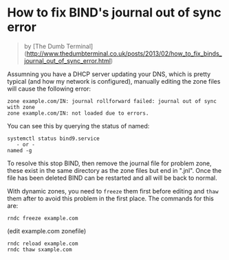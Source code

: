 # How to fix BIND's journal out of sync error
> by [The Dumb Terminal]
> (http://www.thedumbterminal.co.uk/posts/2013/02/how_to_fix_binds_journal_out_of_sync_error.html)

Assumning you have a DHCP server updating your DNS, which is pretty typical
(and how my network is configured), manually editing the zone files will cause
the following error:

```
zone example.com/IN: journal rollforward failed: journal out of sync with zone
zone example.com/IN: not loaded due to errors.
```

You can see this by querying the status of named:

```
systemctl status bind9.service
   - or -
named -g
```

To resolve this stop BIND, then remove the journal file for problem zone, these
exist in the same directory as the zone files but end in ".jnl". Once the file
has been deleted BIND can be restarted and all will be back to normal.

With dynamic zones, you need to `freeze` them first before editing and `thaw`
them after to avoid this problem in the first place. The commands for this are:

```
rndc freeze example.com
```
(edit example.com zonefile)
```
rndc reload example.com
rndc thaw sxample.com
```
